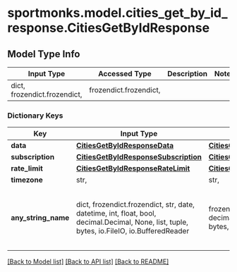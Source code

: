 # sportmonks.model.cities_get_by_id_response.CitiesGetByIdResponse

## Model Type Info
Input Type | Accessed Type | Description | Notes
------------ | ------------- | ------------- | -------------
dict, frozendict.frozendict,  | frozendict.frozendict,  |  | 

### Dictionary Keys
Key | Input Type | Accessed Type | Description | Notes
------------ | ------------- | ------------- | ------------- | -------------
**data** | [**CitiesGetByIdResponseData**](CitiesGetByIdResponseData.md) | [**CitiesGetByIdResponseData**](CitiesGetByIdResponseData.md) |  | [optional] 
**subscription** | [**CitiesGetByIdResponseSubscription**](CitiesGetByIdResponseSubscription.md) | [**CitiesGetByIdResponseSubscription**](CitiesGetByIdResponseSubscription.md) |  | [optional] 
**rate_limit** | [**CitiesGetByIdResponseRateLimit**](CitiesGetByIdResponseRateLimit.md) | [**CitiesGetByIdResponseRateLimit**](CitiesGetByIdResponseRateLimit.md) |  | [optional] 
**timezone** | str,  | str,  |  | [optional] 
**any_string_name** | dict, frozendict.frozendict, str, date, datetime, int, float, bool, decimal.Decimal, None, list, tuple, bytes, io.FileIO, io.BufferedReader | frozendict.frozendict, str, BoolClass, decimal.Decimal, NoneClass, tuple, bytes, FileIO | any string name can be used but the value must be the correct type | [optional]

[[Back to Model list]](../../README.md#documentation-for-models) [[Back to API list]](../../README.md#documentation-for-api-endpoints) [[Back to README]](../../README.md)

